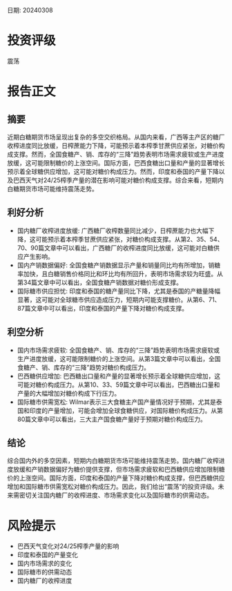 
日期: 20240308

# 投资评级

震荡

# 报告正文

## 摘要

近期白糖期货市场呈现出复杂的多空交织格局。从国内来看，广西等主产区的糖厂收榨进度同比放缓，日榨蔗能力下降，可能预示着本榨季甘蔗供应紧张，对糖价构成支撑。然而，全国食糖产、销、库存的“三降”趋势表明市场需求疲软或生产进度放缓，这可能限制糖价的上涨空间。国际方面，巴西食糖出口量和产量的显著增长预示着全球糖供应增加，这可能对糖价构成压力。然而，印度和泰国的产量下降以及巴西天气对24/25榨季产量的潜在影响可能对糖价构成支撑。综合来看，短期内白糖期货市场可能维持震荡走势。

## 利好分析

* 国内糖厂收榨进度放缓: 广西糖厂收榨数量同比减少，日榨蔗能力也大幅下降，这可能预示着本榨季甘蔗供应紧张，对糖价构成支撑。从第2、35、54、70、90篇文章中可以看出，广西糖厂的收榨进度同比放缓，这可能对白糖供应产生影响。
* 国内产销数据偏好: 全国食糖产销数据显示产量和销量同比均有所增加，销糖率加快，且白糖销售价格同比和环比均有所回升，表明市场需求较为旺盛。从第34篇文章中可以看出，全国食糖产销数据对糖价形成支撑。
* 国际糖市供应担忧: 印度和泰国的糖产量同比下降，尤其是泰国的产糖量降幅显著，这可能对全球糖市供应造成压力，短期内可能支撑糖价。从第6、71、87篇文章中可以看出，印度和泰国的产量下降对糖价构成支撑。

## 利空分析

* 国内市场需求疲软: 全国食糖产、销、库存的“三降”趋势表明市场需求疲软或生产进度放缓，这可能限制糖价的上涨空间。从第3篇文章中可以看出，全国食糖产、销、库存的“三降”趋势对糖价构成压力。
* 巴西糖供应增加: 巴西糖出口量和产量的显著增长预示着全球糖供应增加，这可能对糖价构成压力。从第10、33、59篇文章中可以看出，巴西糖出口量和产量的大幅增加对糖价构成下行压力。
* 国际糖市供需宽松: Wilmar表示三大食糖主产国产量情况好于预期，尤其是泰国和印度的产量增加，可能会增加全球食糖供应，对国际糖价构成压力。从第80篇文章中可以看出，三大主产国食糖产量好于预期对糖价构成压力。

## 结论

综合国内外的多空因素，短期内白糖期货市场可能维持震荡走势。国内糖厂收榨进度放缓和产销数据偏好为糖价提供支撑，但市场需求疲软和巴西糖供应增加限制糖价的上涨空间。国际方面，印度和泰国的产量下降对糖价构成支撑，但巴西糖供应增加和国际糖市供需宽松对糖价构成压力。因此，我们给出“震荡”的投资评级。未来需密切关注国内糖厂的收榨进度、市场需求变化以及国际糖市的供需动态。

# 风险提示

* 巴西天气变化对24/25榨季产量的影响
* 印度和泰国的产量变化
* 国内市场需求的变化
* 国际糖市的供需动态
* 国内糖厂的收榨进度
